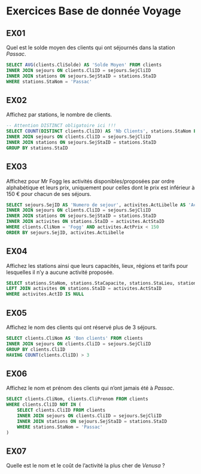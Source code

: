 # Exercices Base de donnée Voyage
## EX01 
Quel est le solde moyen des clients qui ont séjournés dans la station *Passac*.
```SQL
SELECT AVG(clients.CliSolde) AS 'Solde Moyen' FROM clients
INNER JOIN sejours ON clients.CliID = sejours.SejCliID
INNER JOIN stations ON sejours.SejStaID = stations.StaID
WHERE stations.StaNom = 'Passac'
```

## EX02
Affichez par stations, le nombre de clients.
```SQL
-- Attention DISTINCT obligatoire ici !!!
SELECT COUNT(DISTINCT clients.CliID) AS 'Nb Clients', stations.StaNom FROM clients
INNER JOIN sejours ON clients.CliID = sejours.SejCliID
INNER JOIN stations ON sejours.SejStaID = stations.StaID
GROUP BY stations.StaID
```

## EX03
Affichez pour Mr Fogg les activités disponibles/proposées par ordre alphabétique et leurs prix, uniquement pour celles dont le prix est inférieur à 150 € pour chacun de ses séjours.
```SQL
SELECT sejours.SejID AS 'Numero de sejour', activites.ActLibelle AS 'Activite', activites.ActPrix AS 'Prix' FROM clients
INNER JOIN sejours ON clients.CliID = sejours.SejCliID
INNER JOIN stations ON sejours.SejStaID = stations.StaID
INNER JOIN activites ON stations.StaID = activites.ActStaID
WHERE clients.CliNom = 'Fogg' AND activites.ActPrix < 150
ORDER BY sejours.SejID, activites.ActLibelle
```

## EX04
Affichez les stations ainsi que leurs capacités, lieux, régions et tarifs pour lesquelles il n’y a aucune activité proposée.
```SQL
SELECT stations.StaNom, stations.StaCapacite, stations.StaLieu, stations.StaRegion, stations.StaTarif FROM stations
LEFT JOIN activites ON stations.StaID = activites.ActStaID
WHERE activites.ActID IS NULL   
```

## EX05
Affichez le nom des clients qui ont réservé plus de 3 séjours.
```SQL
SELECT clients.CliNom AS 'Bon clients' FROM clients
INNER JOIN sejours ON clients.CliID = sejours.SejCliID
GROUP BY clients.CliID
HAVING COUNT(clients.CliID) > 3
```

## EX06
Affichez le nom et prénom des clients qui n’ont jamais été à *Passac*.
```SQL
SELECT clients.CliNom, clients.CliPrenom FROM clients
WHERE clients.CliID NOT IN (
	SELECT clients.CliID FROM clients
	INNER JOIN sejours ON clients.CliID = sejours.SejCliID
	INNER JOIN stations ON sejours.SejStaID = stations.StaID
	WHERE stations.StaNom = 'Passac'
)
```

## EX07
Quelle est le nom et le coût de l’activité la plus cher de *Venusa* ?
```SQL

```